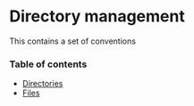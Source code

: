 # Directory management

This contains a set of conventions

### Table of contents

- [Directories](directories/)
- [Files](files/)
